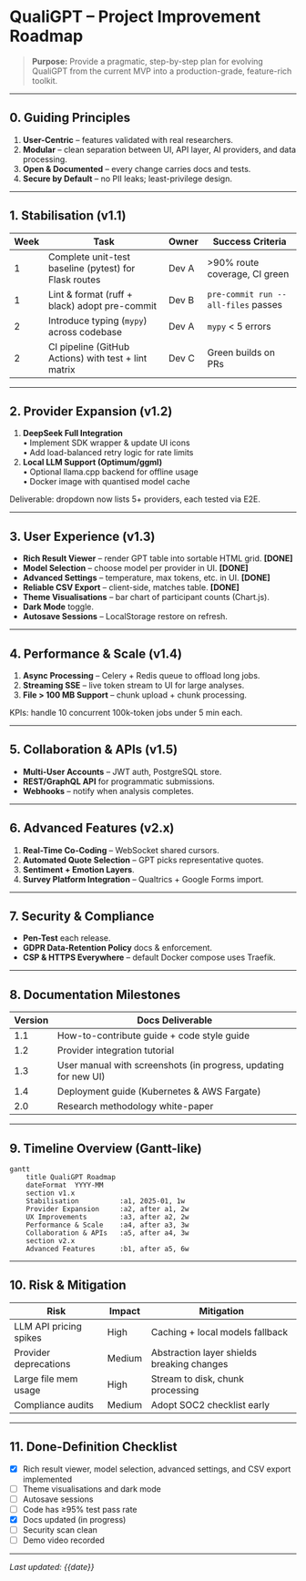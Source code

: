 # QualiGPT – Project Improvement Roadmap

> **Purpose:** Provide a pragmatic, step-by-step plan for evolving QualiGPT from the current MVP into a production-grade, feature-rich toolkit.

---

## 0. Guiding Principles

1. **User-Centric** – features validated with real researchers.
2. **Modular** – clean separation between UI, API layer, AI providers, and data processing.
3. **Open & Documented** – every change carries docs and tests.
4. **Secure by Default** – no PII leaks; least-privilege design.

---

## 1. Stabilisation (v1.1)
| Week | Task | Owner | Success Criteria |
|------|------|-------|------------------|
| 1 | Complete unit-test baseline (pytest) for Flask routes | Dev A | >90% route coverage, CI green |
| 1 | Lint & format (ruff + black) adopt pre-commit | Dev B | `pre-commit run --all-files` passes |
| 2 | Introduce typing (`mypy`) across codebase | Dev A | `mypy` < 5 errors |
| 2 | CI pipeline (GitHub Actions) with test + lint matrix | Dev C | Green builds on PRs |

---

## 2. Provider Expansion (v1.2)
1. **DeepSeek Full Integration**  
   • Implement SDK wrapper & update UI icons  
   • Add load-balanced retry logic for rate limits
2. **Local LLM Support (Optimum/ggml)**  
   • Optional llama.cpp backend for offline usage  
   • Docker image with quantised model cache

Deliverable: dropdown now lists 5+ providers, each tested via E2E.

---

## 3. User Experience (v1.3)
* **Rich Result Viewer** – render GPT table into sortable HTML grid. **[DONE]**
* **Model Selection** – choose model per provider in UI. **[DONE]**
* **Advanced Settings** – temperature, max tokens, etc. in UI. **[DONE]**
* **Reliable CSV Export** – client-side, matches table. **[DONE]**
* **Theme Visualisations** – bar chart of participant counts (Chart.js).
* **Dark Mode** toggle.
* **Autosave Sessions** – LocalStorage restore on refresh.

---

## 4. Performance & Scale (v1.4)
1. **Async Processing** – Celery + Redis queue to offload long jobs.
2. **Streaming SSE** – live token stream to UI for large analyses.
3. **File > 100 MB Support** – chunk upload + chunk processing.

KPIs: handle 10 concurrent 100k-token jobs under 5 min each.

---

## 5. Collaboration & APIs (v1.5)
* **Multi-User Accounts** – JWT auth, PostgreSQL store.
* **REST/GraphQL API** for programmatic submissions.
* **Webhooks** – notify when analysis completes.

---

## 6. Advanced Features (v2.x)
1. **Real-Time Co-Coding** – WebSocket shared cursors.
2. **Automated Quote Selection** – GPT picks representative quotes.
3. **Sentiment + Emotion Layers**.
4. **Survey Platform Integration** – Qualtrics + Google Forms import.

---

## 7. Security & Compliance
* **Pen-Test** each release.
* **GDPR Data-Retention Policy** docs & enforcement.
* **CSP & HTTPS Everywhere** – default Docker compose uses Traefik.

---

## 8. Documentation Milestones
| Version | Docs Deliverable |
|---------|------------------|
| 1.1 | How-to-contribute guide + code style guide |
| 1.2 | Provider integration tutorial |
| 1.3 | User manual with screenshots (in progress, updating for new UI) |
| 1.4 | Deployment guide (Kubernetes & AWS Fargate) |
| 2.0 | Research methodology white-paper |

---

## 9. Timeline Overview (Gantt-like)
```mermaid
gantt
    title QualiGPT Roadmap
    dateFormat  YYYY-MM
    section v1.x
    Stabilisation          :a1, 2025-01, 1w
    Provider Expansion     :a2, after a1, 2w
    UX Improvements        :a3, after a2, 2w
    Performance & Scale    :a4, after a3, 3w
    Collaboration & APIs   :a5, after a4, 3w
    section v2.x
    Advanced Features      :b1, after a5, 6w
```

---

## 10. Risk & Mitigation
| Risk | Impact | Mitigation |
|------|--------|-----------|
| LLM API pricing spikes | High | Caching + local models fallback |
| Provider deprecations | Medium | Abstraction layer shields breaking changes |
| Large file mem usage | High | Stream to disk, chunk processing |
| Compliance audits | Medium | Adopt SOC2 checklist early |

---

## 11. Done-Definition Checklist
- [x] Rich result viewer, model selection, advanced settings, and CSV export implemented
- [ ] Theme visualisations and dark mode
- [ ] Autosave sessions
- [ ] Code has ≥95% test pass rate
- [x] Docs updated (in progress)
- [ ] Security scan clean
- [ ] Demo video recorded

---

*Last updated: {{date}}* 